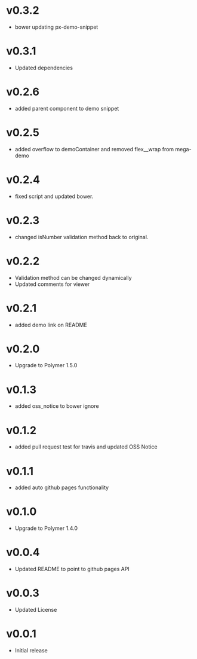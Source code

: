
v0.3.2
==================
* bower updating px-demo-snippet

v0.3.1
=================
* Updated dependencies

v0.2.6
=================
* added parent component to demo snippet

v0.2.5
=================
* added overflow to demoContainer and removed flex__wrap from mega-demo

v0.2.4
=================
* fixed script and updated bower.

v0.2.3
=================
* changed isNumber validation method back to original.

v0.2.2
=================
* Validation method can be changed dynamically
* Updated comments for viewer

v0.2.1
=================
* added demo link on README

v0.2.0
=================
* Upgrade to Polymer 1.5.0

v0.1.3
=================
* added oss_notice to bower ignore

v0.1.2
=================
* added pull request test for travis and updated OSS Notice

v0.1.1
=================
* added auto github pages functionality

v0.1.0
=================
* Upgrade to Polymer 1.4.0

v0.0.4
=================
* Updated README to point to github pages API

v0.0.3
=================
* Updated License

v0.0.1
==================
* Initial release

